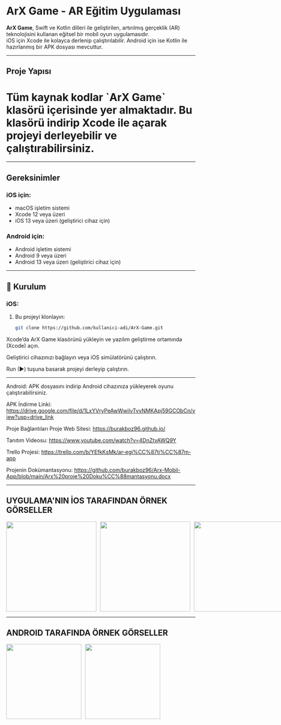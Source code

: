 # ArX Game - AR Eğitim Uygulaması

**ArX Game**, Swift ve Kotlin dilleri ile geliştirilen, artırılmış gerçeklik (AR) teknolojisini kullanan eğitsel bir mobil oyun uygulamasıdır.  
iOS için Xcode ile kolayca derlenip çalıştırılabilir. Android için ise Kotlin ile hazırlanmış bir APK dosyası mevcuttur.

---

##  Proje Yapısı

<h1>Tüm kaynak kodlar `ArX Game` klasörü içerisinde yer almaktadır. Bu klasörü indirip Xcode ile açarak projeyi derleyebilir ve çalıştırabilirsiniz.</h1>

---

##  Gereksinimler

### iOS için:
- macOS işletim sistemi
- Xcode 12 veya üzeri
- iOS 13 veya üzeri (geliştirici cihaz için)

### Android için:
- Android işletim sistemi
- Android 9 veya üzeri
- Android 13 veya üzeri (geliştirici cihaz için)

---

## 🔧 Kurulum

### iOS:
1. Bu projeyi klonlayın:
   ```bash
   git clone https://github.com/kullanici-adi/ArX-Game.git
Xcode’da ArX Game klasörünü yükleyin ve yazılım geliştirme ortamında (Xcode) açın.

Geliştirici cihazınızı bağlayın veya iOS simülatörünü çalıştırın.

Run (▶) tuşuna basarak projeyi derleyip çalıştırın.

---

Android:
APK dosyasını indirip Android cihazınıza yükleyerek oyunu çalıştırabilirsiniz.

APK İndirme Linki: https://drive.google.com/file/d/1LxYVryPeAwWwilvTvvNMKApj59GCObCn/view?usp=drive_link

 Proje Bağlantıları
 Proje Web Sitesi: https://burakboz96.github.io/

 Tanıtım Videosu: https://www.youtube.com/watch?v=4DnZtvAWQ9Y

 Trello Projesi: https://trello.com/b/YEfkKsMk/ar-egi%CC%87ti%CC%87m-app
 
 Projenin Dokümantasyonu: https://github.com/burakboz96/Arx-Mobil-App/blob/main/Arx%20proje%20Doku%CC%88mantasyonu.docx


---
<!-- iOS Görselleri Yan Yana ve Küçük -->
<h2> UYGULAMA'NIN İOS TARAFINDAN ÖRNEK GÖRSELLER</h2>

<div style="display: flex; gap: 10px; flex-wrap: nowrap;">
  <img src="https://github.com/user-attachments/assets/24ded06f-e115-4b98-aa57-4d3202e6c6b1" width="240"/>
  <img src="https://github.com/user-attachments/assets/09fa1a26-6560-4e11-88fc-65ede3a4b662" width="240"/>
  <img src="https://github.com/user-attachments/assets/65b5fabe-d46c-43fc-aef2-09e1eee705ca" width="240"/>
  <img src="https://github.com/user-attachments/assets/77353806-4282-4312-a3cc-b9bd3d56af65" width="240"/>
</div>

---

<!-- Android Görselleri Yan Yana ve Küçük -->
<h2> ANDROID TARAFINDA ÖRNEK GÖRSELLER</h2>
<div style="display: flex; gap: 10px;">
  <img src="https://github.com/user-attachments/assets/2b7b85a9-c823-4430-a074-19063dfb78cf" width="200"/>
  <img src="https://github.com/user-attachments/assets/dc96494e-2ba9-431c-9f5a-50f1184d64f1" width="200"/>
</div>


